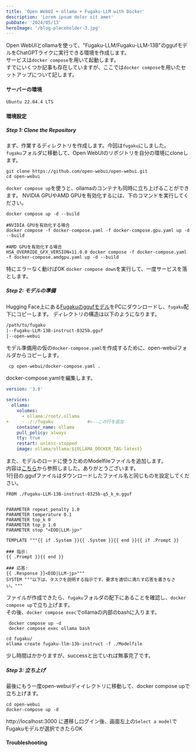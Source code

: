```yaml
---
title: 'Open WebUI + ollama + Fugaku-LLM with Docker'
description: 'Lorem ipsum dolor sit amet'
pubDate: '2024/05/13'
heroImage: '/blog-placeholder-3.jpg'
---
```


Open WebUIとollamaを使って、"Fugaku-LLM/Fugaku-LLM-13B"のggufモデルをChatGPTライクに実行できる環境を作成します。  
サービスは`docker compose`を用いて起動します。  
すでにいくつか記事も存在していますが、ここでは`docker compose`を用いたセットアップについて記します。


#### サーバーの環境

```bash
Ubuntu 22.04.4 LTS
```
  

#### 環境設定

##### Step 1: Clone the Repository
まず、作業するディレクトリを作成します。今回は`fugaku`にしました。  
`fugaku`フォルダに移動して、Open WebUIのリポジトリを自分の環境にcloneします。

```bash:/fugaku
git clone https://github.com/open-webui/open-webui.git
cd open-webui
```
`docker compose up`を使うと、ollamaのコンテナも同時に立ち上げることができます。
NVIDIA GPUやAMD GPUを有効化するには、下のコマンドを実行してください。

```bash:/fugaku/open-webui
docker compose up -d --build

#NVIDIA GPUを有効化する場合
docker compose -f docker-compose.yaml -f docker-compose.gpu.yaml up -d --build

#AMD GPUを有効化する場合
HSA_OVERRIDE_GFX_VERSION=11.0.0 docker compose -f docker-compose.yaml -f docker-compose.amdgpu.yaml up -d --build
```
特にエラーなく動けばOK
`docker compose down`を実行して、一度サービスを落とします。

##### Step 2: モデルの準備
Hugging Face上にある[Fugakuのggufモデル](https://huggingface.co/Fugaku-LLM/Fugaku-LLM-13B-instruct-gguf/tree/main)をPCにダウンロードし、`fugaku`配下にコピーします。
ディレクトリの構造は以下のようになります。
```bash
/path/to/fugaku
|--Fugaku-LLM-13B-instruct-0325b.gguf
|--open-webui
```

モデル準備用の仮の`docker-compose.yaml`を作成するために、open-webuiフォルダからコピーします。

```bash:/fugaku
 cp open-webui/docker-compose.yaml .
```

docker-compose.yamlを編集します。

```diff:docker-compose.yaml
version: '3.8'

services:
  ollama:
    volumes:
      - ollama:/root/.ollama
+     - ./:/fugaku             #<--この行を追加
    container_name: ollama
    pull_policy: always
    tty: true
    restart: unless-stopped
    image: ollama/ollama:${OLLAMA_DOCKER_TAG-latest}
```
また、モデルのロードに使うためのModelfileファイルを追加します。  
内容は[こちら](https://zenn.dev/hellorusk/articles/94bf32ea09ba26)から参照しました。ありがとうございます。  
1行目の.ggufファイルはダウンロードしたファイル名と同じものを設定してください。

```txt:Modelfile
FROM ./Fugaku-LLM-13B-instruct-0325b-q5_k_m.gguf


PARAMETER repeat_penalty 1.0
PARAMETER temperature 0.1
PARAMETER top_k 0
PARAMETER top_p 1.0
PARAMETER stop "<EOD|LLM-jp>"

TEMPLATE """{{ if .System }}{{ .System }}{{ end }}{{ if .Prompt }}

### 指示:
{{ .Prompt }}{{ end }}

### 応答:
{{ .Response }}<EOD|LLM-jp>"""
SYSTEM """以下は、タスクを説明する指示です。要求を適切に満たす応答を書きなさい。"""
```

ファイルが作成できたら、`fugaku`フォルダの配下にあることを確認し、`docker compose up`で立ち上げます。  
その後、`docker compose exec`でollamaの内部のbashに入ります。

```bash:/fugaku
 docker compose up -d
 docker compose exec ollama bash
```

```bash:ollama内のbash
cd fugaku/
ollama create fugaku-llm-13b-instruct -f ./Modelfile
```
少し時間はかかりますが、successと出ていれば無事完了です。

##### Step 3: 立ち上げ
最後にもう一度open-webuiディイレクトリに移動して、docker compose upで立ち上げます。
```bash:/fugaku
cd open-webui
docker-compose up -d
```
http://localhost:3000 に遷移しログイン後、画面左上の`Select a model`でFugakuモデルが選択できたらOK


#### Troubleshooting